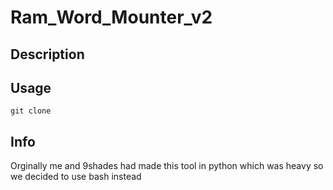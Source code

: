 # Ram_Word_Mounter_v2

## Description

## Usage
```
git clone
```


## Info
Orginally me and 9shades had made this tool in python which was heavy so we decided to use bash instead
